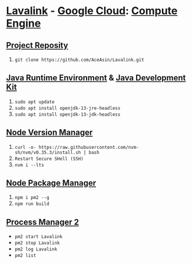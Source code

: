 # [Lavalink](https://github.com/Frederikam/Lavalink) - [Google Cloud](https://cloud.google.com): [Compute Engine](https://console.cloud.google.com)

## [Project Reposity](https://github.com/AceAsin/Lavalink)

1. ```git clone https://github.com/AceAsin/Lavalink.git```

## [Java Runtime Environment](https://jdk.java.net/) & [Java Development Kit](https://jdk.java.net/)
  
1. ```sudo apt update```
2. ```sudo apt install openjdk-13-jre-headless```
3. ```sudo apt install openjdk-13-jdk-headless```

## [Node Version Manager](https://github.com/nvm-sh/nvm)

1. ```curl -o- https://raw.githubusercontent.com/nvm-sh/nvm/v0.35.3/install.sh | bash```
2. ```Restart Secure SHell (SSH)```
3. ```nvm i --lts```

## [Node Package Manager](https://github.com/npm/cli)

1. ```npm i pm2 --g```
2. ```npm run build```

## [Process Manager 2](https://github.com/Unitech/pm2)

- ```pm2 start Lavalink```
- ```pm2 stop Lavalink```
- ```pm2 log Lavalink```
- ```pm2 list```
